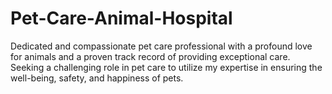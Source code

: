 # Pet-Care-Animal-Hospital
Dedicated and compassionate pet care professional with a profound love for animals and a proven track record of providing exceptional care. Seeking a challenging role in pet care to utilize my expertise in ensuring the well-being, safety, and happiness of pets.
